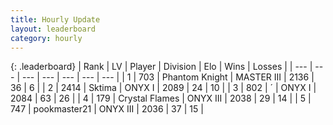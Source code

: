 ```yaml
---
title: Hourly Update
layout: leaderboard
category: hourly
---
```


{: .leaderboard}
| Rank | LV | Player | Division | Elo | Wins | Losses |
| --- | --- | --- | --- | --- | --- | --- |
| <span data-change="0">1</span> | 703 | <span title="ID: 742939">Phantom Knight</span> | MASTER III | <span data-change="0">2136</span> | <span data-change="0">36</span> | <span data-change="0">6</span> |
| <span data-change="1">2</span> | 2414 | <span title="ID: 353063">Sktima</span> | ONYX I | <span data-change="6">2089</span> | <span data-change="1">24</span> | <span data-change="0">10</span> |
| <span data-change="-1">3</span> | 802 | <span title="ID: 224611">´</span> | ONYX I | <span data-change="0">2084</span> | <span data-change="0">63</span> | <span data-change="0">26</span> |
| <span data-change="0">4</span> | 179 | <span title="ID: 725085">Crystal Flames</span> | ONYX III | <span data-change="0">2038</span> | <span data-change="0">29</span> | <span data-change="0">14</span> |
| <span data-change="0">5</span> | 747 | <span title="ID: 652474">pookmaster21</span> | ONYX III | <span data-change="0">2036</span> | <span data-change="0">37</span> | <span data-change="0">15</span> |